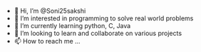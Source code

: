 - 👋 Hi, I’m @Soni25sakshi
- 👀 I’m interested in programming to solve real world problems
- 🌱 I’m currently learning python, C, Java
- 💞️ I’m looking to learn and collaborate on various projects
- 📫 How to reach me ... 

<!---
Soni25sakshi/Soni25sakshi is a ✨ special ✨ repository because its `README.md` (this file) appears on your GitHub profile.
You can click the Preview link to take a look at your changes.
--->
